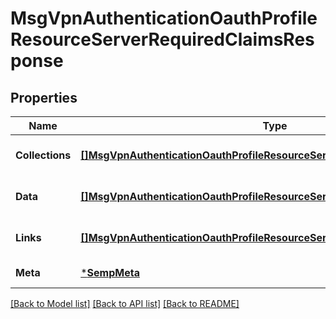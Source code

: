 # MsgVpnAuthenticationOauthProfileResourceServerRequiredClaimsResponse

## Properties
Name | Type | Description | Notes
------------ | ------------- | ------------- | -------------
**Collections** | [**[]MsgVpnAuthenticationOauthProfileResourceServerRequiredClaimCollections**](MsgVpnAuthenticationOauthProfileResourceServerRequiredClaimCollections.md) |  | [optional] [default to null]
**Data** | [**[]MsgVpnAuthenticationOauthProfileResourceServerRequiredClaim**](MsgVpnAuthenticationOauthProfileResourceServerRequiredClaim.md) |  | [optional] [default to null]
**Links** | [**[]MsgVpnAuthenticationOauthProfileResourceServerRequiredClaimLinks**](MsgVpnAuthenticationOauthProfileResourceServerRequiredClaimLinks.md) |  | [optional] [default to null]
**Meta** | [***SempMeta**](SempMeta.md) |  | [default to null]

[[Back to Model list]](../README.md#documentation-for-models) [[Back to API list]](../README.md#documentation-for-api-endpoints) [[Back to README]](../README.md)

